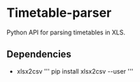 # Timetable-parser
Python API for parsing timetables in XLS.

## Dependencies
- xlsx2csv
'''
pip install xlsx2csv --user
'''
